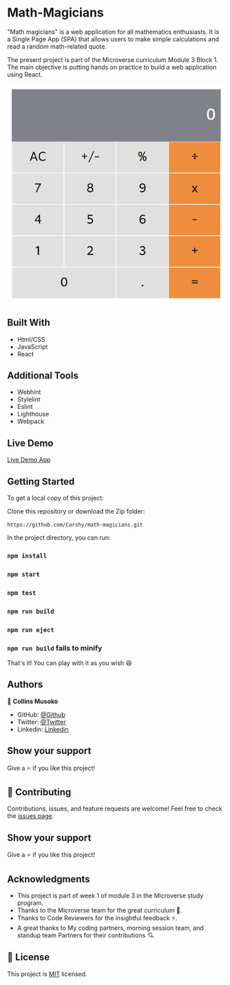 # Math-Magicians

"Math magicians" is a web application for all mathematics enthusiasts. It is a Single Page App (SPA) that allows users to make simple calculations and read a random math-related quote.

The present project is part of the Microverse curriculum Module 3 Block 1. The main objective is putting hands on practice to build a web application using React.

![screenshot](img/photo1.PNG)

## Built With

- Html/CSS
- JavaScript
- React

## Additional Tools

- Webhint
- Stylelint
- Eslint
- Lighthouse
- Webpack

## Live Demo 

[Live Demo App](https://carshy.github.io/math-magicians/)

## Getting Started

To get a local copy of this project:

Clone this repository or download the Zip folder:
```
https://github.com/Carshy/math-magicians.git
```
 
In the project directory, you can run:

### `npm install`

### `npm start`

### `npm test`

### `npm run build`

### `npm run eject`

### `npm run build` fails to minify

That's it! You can play with it as you wish :smile:

## Authors

👤 **Collins Musoko**

- GitHub: [@Github](https://github.com/Carshy)
- Twitter: [@Twitter](https://twitter.com/CarshyCollins)
- Linkedin: [Linkedin](https://www.linkedin.com/in/collins-musoko-864881120/)

## Show your support

Give a ⭐️ if you like this project!

## 🤝 Contributing

Contributions, issues, and feature requests are welcome!
Feel free to check the [issues page](https://github.com/Carshy/math-magicians/issues).

## Show your support

Give a ⭐️ if you like this project!

## Acknowledgments

- This project is part of week 1 of module 3 in the Microverse study program.
- Thanks to the Microverse team for the great curriculum 🙌.
- Thanks to Code Reviewers for the insightful feedback ⚡.
- A great thanks to My coding partners, morning session team, and standup team Partners for their contributions 💘.

## 📝 License

This project is [MIT](https://github.com/Carshy/readme-template/blob/master/MIT.md) licensed.
